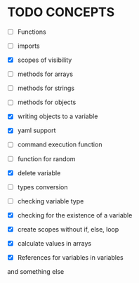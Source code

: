 # TODO CONCEPTS

- [ ] Functions
- [ ] imports
- [x] scopes of visibility

- [ ] methods for arrays
- [ ] methods for strings
- [ ] methods for objects
- [x] writing objects to a variable
- [x] yaml support
- [ ] command execution function
- [ ] function for random
- [x] delete variable
- [ ] types conversion
- [ ] checking variable type
- [x] checking for the existence of a variable
- [x] create scopes without if, else, loop
- [x] calculate values in arrays
- [x] References for variables in variables

and something else
